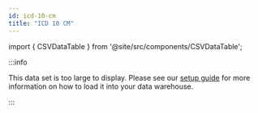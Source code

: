 ```yaml
---
id: icd-10-cm
title: "ICD 10 CM"
---
```


import { CSVDataTable } from '@site/src/components/CSVDataTable';



:::info

This data set is too large to display.  Please see our [setup guide](/setup/terminology) for more information on how to load it into your data warehouse.

:::

[//]: # (<CSVDataTable csvUrl="https://raw.githubusercontent.com/tuva-health/terminology/main/terminology/terminology__icd_10_cm.csv" />)